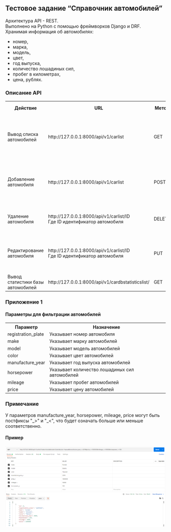 <h2>Тестовое задание “Справочник автомобилей”</h2>
Архитектура API - REST.<br>
Выполнено на Python с помощью фреймворков Django и DRF.<br>
Хранимая информация об автомобилях:<br>
<ul>
  <li>номер,</li>
  <li>марка,</li>
  <li>модель,</li>
  <li>цвет,</li>
  <li>год выпуска,</li>
  <li>количество лошадиных сил,</li>
  <li>пробег в километрах,</li>
  <li>цена, рублях.</li>
</ul>
<h3>Описание API</h3>
<table>
    <tr>
        <th>Действие</th>
        <th>URL</th>
        <th>Метод</th>
        <th>Параметры</th>
        <th>Возвращаемый результат</th>
    </tr>
    <tr>
        <td>Вывод списка автомобилей</td>
        <td>http://127.0.0.1:8000/api/v1/carlist</td>
        <td>GET</td>
        <td>Нет параметров или параметры для фильтрации (Приложение 1)</td>
        <td>Список автомобилей </td>
    </tr>
    <tr>
        <td>Добавление автомобиля</td>
        <td>http://127.0.0.1:8000/api/v1/carlist</td>
        <td>POST</td>
        <td>Json с параметрами объекта</td>
        <td>Результат операции (успех JSON с параметрами объекта, ошибка, объект уже существует)</td>
    </tr>
    <tr>
        <td>Удаление автомобиля</td>
        <td>http://127.0.0.1:8000/api/v1/carlist/ID<br>Где ID идентификатор автомобиля</td>
        <td>DELETE</td>
        <td>Нет параметров</td>
        <td>Результат операции (успех, ошибка, объект не найден)</td>
    </tr>
    <tr>
        <td>Редактирование автомобиля </td>
        <td>http://127.0.0.1:8000/api/v1/carlist/ID<br>Где ID идентификатор автомобиля</td>
        <td>PUT</td>
        <td>Нет параметров</td>
        <td>Результат операции (успех JSON с параметрами объекта, ошибка, объект не найден)</td>
    </tr>
    <tr>
        <td>Вывод статистики базы автомобилей</td>
        <td>http://127.0.0.1:8000/api/v1/cardbstatisticslist/</td>
        <td>GET</td>
        <td>Нет параметров</td>
        <td>Список событий базы автомобилей</td>
    </tr>
</table>
<h3>Приложение 1</h3>
<h4>Параметры для фильтрации автомобилей</h4>
<table>
    <tr>
        <th>Параметр</th>
        <th>Назначение</th>
    </tr>
    <tr>
        <td>registration_plate</td>
        <td>Указывает номер автомобиля</td>
    </tr>
    <tr>
        <td>make</td>
        <td>Указывает марку автомобилей</td>
    </tr>
    <tr>
        <td>model</td>
        <td>Указывает модель автомобилей</td>
    </tr>
    <tr>
        <td>color</td>
        <td>Указывает цвет автомобилей</td>
    </tr>
    <tr>
        <td>manufacture_year</td>
        <td>Указывает год выпуска автомобилей</td>
    </tr>
    <tr>
        <td>horsepower</td>
        <td>Указывает количество лошадиных сил автомобилей</td>
    </tr>
    <tr>
        <td>mileage</td>
        <td>Указывает пробег автомобилей</td>
    </tr>
    <tr>
        <td>price</td>
        <td>Указывает цену автомобилей</td>
    </tr>
</table>

<h3>Примечание</h3>
У параметров manufacture_year, horsepower, mileage, price могут быть постфиксы "_>" и "_<", что будет означать больше или меньше соответственно.
<h4>Пример</h4>
<img src="request_example.png" alt="Пример запроса">